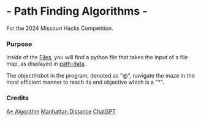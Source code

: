 # - Path Finding Algorithms -

For the 2024 Missouri Hacks Competition.

### Purpose

Inside of the [Files](https://github.com/CodeAPretzel/Path-Finding-Algorithms/Files), you will find a python file that takes the input of a file map, as displayed in [path-data](https://github.com/CodeAPretzel/Path-Finding-Algorithms/Files).

The object/robot in the program, denoted as "@", navigate the maze in the most efficient manner to reach its end objective which is a "*".

### Credits

[A* Algorithm](https://www.geeksforgeeks.org/a-search-algorithm/)
[Manhattan Distance](https://www.datacamp.com/tutorial/manhattan-distance)
[ChatGPT](https://chatgpt.com/)